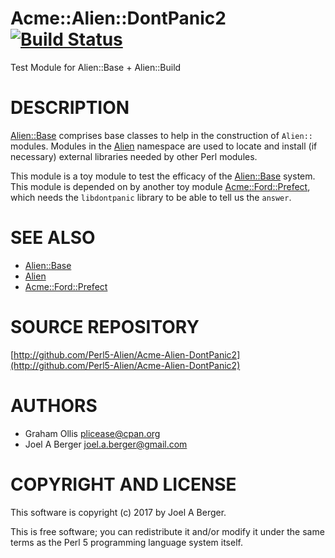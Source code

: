 # Acme::Alien::DontPanic2 [![Build Status](https://secure.travis-ci.org/plicease/Acme-Alien-DontPanic2.png)](http://travis-ci.org/plicease/Acme-Alien-DontPanic2)

Test Module for Alien::Base + Alien::Build

# DESCRIPTION

[Alien::Base](https://metacpan.org/pod/Alien::Base) comprises base classes to help in the construction of `Alien::` modules. Modules in the [Alien](https://metacpan.org/pod/Alien) namespace are used to locate and install (if necessary) external libraries needed by other Perl modules.

This module is a toy module to test the efficacy of the [Alien::Base](https://metacpan.org/pod/Alien::Base) system. This module is depended on by another toy module [Acme::Ford::Prefect](https://metacpan.org/pod/Acme::Ford::Prefect), which needs the `libdontpanic` library to be able to tell us the `answer`.

# SEE ALSO

- [Alien::Base](https://metacpan.org/pod/Alien::Base)
- [Alien](https://metacpan.org/pod/Alien)
- [Acme::Ford::Prefect](https://metacpan.org/pod/Acme::Ford::Prefect)

# SOURCE REPOSITORY

[http://github.com/Perl5-Alien/Acme-Alien-DontPanic2](http://github.com/Perl5-Alien/Acme-Alien-DontPanic2)

# AUTHORS

- Graham Ollis <plicease@cpan.org>
- Joel A Berger <joel.a.berger@gmail.com>

# COPYRIGHT AND LICENSE

This software is copyright (c) 2017 by Joel A Berger.

This is free software; you can redistribute it and/or modify it under
the same terms as the Perl 5 programming language system itself.
